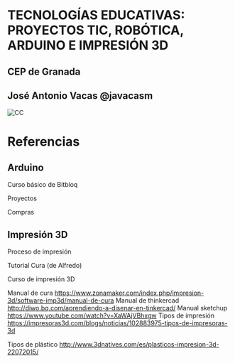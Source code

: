 # TECNOLOGÍAS EDUCATIVAS: PROYECTOS TIC, ROBÓTICA, ARDUINO E IMPRESIÓN 3D

## CEP de Granada

## José Antonio Vacas  @javacasm

![CC](https://licensebuttons.net/l/by-sa/3.0/88x31.png)


# Referencias

## Arduino

Curso básico de Bitbloq

Proyectos

Compras


## Impresión 3D

Proceso de impresión

Tutorial Cura (de Alfredo)

Curso de impresión 3D



Manual de cura
https://www.zonamaker.com/index.php/impresion-3d/software-imp3d/manual-de-cura
Manual de thinkercad
http://diwo.bq.com/aprendiendo-a-disenar-en-tinkercad/
Manual sketchup
https://www.youtube.com/watch?v=XaWAjVBhxgw
Tipos de impresión
https://impresoras3d.com/blogs/noticias/102883975-tipos-de-impresoras-3d

Tipos de plástico
http://www.3dnatives.com/es/plasticos-impresion-3d-22072015/
